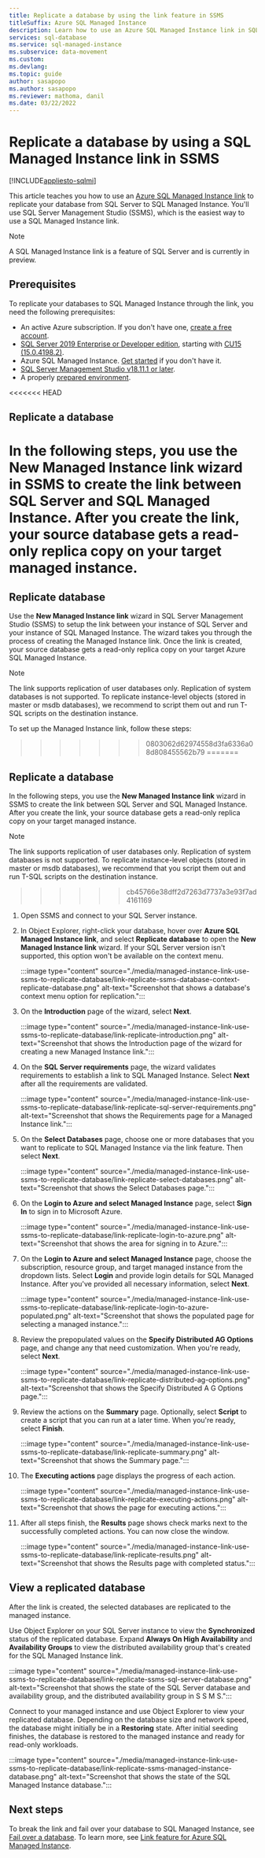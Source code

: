```yaml
---
title: Replicate a database by using the link feature in SSMS
titleSuffix: Azure SQL Managed Instance
description: Learn how to use an Azure SQL Managed Instance link in SQL Server Management Studio (SSMS) to replicate a database from SQL Server to SQL Managed Instance.
services: sql-database
ms.service: sql-managed-instance
ms.subservice: data-movement
ms.custom: 
ms.devlang: 
ms.topic: guide
author: sasapopo
ms.author: sasapopo
ms.reviewer: mathoma, danil
ms.date: 03/22/2022
---
```

# Replicate a database by using a SQL Managed Instance link in SSMS

[!INCLUDE[appliesto-sqlmi](../includes/appliesto-sqlmi.md)]

This article teaches you how to use an [Azure SQL Managed Instance link](link-feature.md) to replicate your database from SQL Server to SQL Managed Instance. You'll use SQL Server Management Studio (SSMS), which is the easiest way to use a SQL Managed Instance link. 

> [!NOTE]
> A SQL Managed Instance link is a feature of SQL Server and is currently in preview. 

## Prerequisites 

To replicate your databases to SQL Managed Instance through the link, you need the following prerequisites: 

- An active Azure subscription. If you don't have one, [create a free account](https://azure.microsoft.com/free/).
- [SQL Server 2019 Enterprise or Developer edition](https://www.microsoft.com/en-us/evalcenter/evaluate-sql-server-2019), starting with [CU15 (15.0.4198.2)](https://support.microsoft.com/topic/kb5008996-cumulative-update-15-for-sql-server-2019-4b6a8ee9-1c61-482d-914f-36e429901fb6).
- Azure SQL Managed Instance. [Get started](instance-create-quickstart.md) if you don't have it. 
- [SQL Server Management Studio v18.11.1 or later](/sql/ssms/download-sql-server-management-studio-ssms).
- A properly [prepared environment](managed-instance-link-preparation.md).

<<<<<<< HEAD

## Replicate a database

In the following steps, you use the **New Managed Instance link** wizard in SSMS to create the link between SQL Server and SQL Managed Instance. After you create the link, your source database gets a read-only replica copy on your target managed instance. 
=======
## Replicate database

Use the **New Managed Instance link** wizard in SQL Server Management Studio (SSMS) to setup the link between your instance of SQL Server and your instance of SQL Managed Instance. The wizard takes you through the process of creating the Managed Instance link. Once the link is created, your source database gets a read-only replica copy on your target Azure SQL Managed Instance. 

> [!NOTE]
> The link supports replication of user databases only. Replication of system databases is not supported. To replicate instance-level objects (stored in master or msdb databases), we recommend to script them out and run T-SQL scripts on the destination instance.

To set up the Managed Instance link, follow these steps: 
>>>>>>> 0803062d62974558d3fa6336a08d808455562b79
=======
## Replicate a database

In the following steps, you use the **New Managed Instance link** wizard in SSMS to create the link between SQL Server and SQL Managed Instance. After you create the link, your source database gets a read-only replica copy on your target managed instance. 

> [!NOTE]
> The link supports replication of user databases only. Replication of system databases is not supported. To replicate instance-level objects (stored in master or msdb databases), we recommend that you script them out and run T-SQL scripts on the destination instance.
>>>>>>> cb45766e38dff2d7263d7737a3e93f7ad4161169

1. Open SSMS and connect to your SQL Server instance. 
1. In Object Explorer, right-click your database, hover over **Azure SQL Managed Instance link**, and select **Replicate database** to open the **New Managed Instance link** wizard. If your SQL Server version isn't supported, this option won't be available on the context menu.

    :::image type="content" source="./media/managed-instance-link-use-ssms-to-replicate-database/link-replicate-ssms-database-context-replicate-database.png" alt-text="Screenshot that shows a database's context menu option for replication.":::

1. On the **Introduction** page of the wizard, select **Next**. 

    :::image type="content" source="./media/managed-instance-link-use-ssms-to-replicate-database/link-replicate-introduction.png" alt-text="Screenshot that shows the Introduction page of the wizard for creating a new Managed Instance link.":::

1. On the **SQL Server requirements** page, the wizard validates requirements to establish a link to SQL Managed Instance. Select **Next** after all the requirements are validated. 

    :::image type="content" source="./media/managed-instance-link-use-ssms-to-replicate-database/link-replicate-sql-server-requirements.png" alt-text="Screenshot that shows the Requirements page for a Managed Instance link.":::

1. On the **Select Databases** page, choose one or more databases that you want to replicate to SQL Managed Instance via the link feature. Then select **Next**. 

    :::image type="content" source="./media/managed-instance-link-use-ssms-to-replicate-database/link-replicate-select-databases.png" alt-text="Screenshot that shows the Select Databases page.":::

1. On the **Login to Azure and select Managed Instance** page, select **Sign In** to sign in to Microsoft Azure.  

    :::image type="content" source="./media/managed-instance-link-use-ssms-to-replicate-database/link-replicate-login-to-azure.png" alt-text="Screenshot that shows the area for signing in to Azure.":::

1. On the **Login to Azure and select Managed Instance** page, choose the subscription, resource group, and target managed instance from the dropdown lists. Select **Login** and provide login details for SQL Managed Instance. After you've provided all necessary information, select **Next**. 

    :::image type="content" source="./media/managed-instance-link-use-ssms-to-replicate-database/link-replicate-login-to-azure-populated.png" alt-text="Screenshot that shows the populated page for selecting a managed instance.":::

1. Review the prepopulated values on the **Specify Distributed AG Options** page, and change any that need customization. When you're ready, select **Next**.  

    :::image type="content" source="./media/managed-instance-link-use-ssms-to-replicate-database/link-replicate-distributed-ag-options.png" alt-text="Screenshot that shows the Specify Distributed A G Options page.":::

1. Review the actions on the **Summary** page. Optionally, select **Script** to create a script that you can run at a later time. When you're ready, select **Finish**.  

    :::image type="content" source="./media/managed-instance-link-use-ssms-to-replicate-database/link-replicate-summary.png" alt-text="Screenshot that shows the Summary page.":::

1. The **Executing actions** page displays the progress of each action.  

    :::image type="content" source="./media/managed-instance-link-use-ssms-to-replicate-database/link-replicate-executing-actions.png" alt-text="Screenshot that shows the page for executing actions.":::

1. After all steps finish, the **Results** page shows check marks next to the successfully completed actions. You can now close the window. 

    :::image type="content" source="./media/managed-instance-link-use-ssms-to-replicate-database/link-replicate-results.png" alt-text="Screenshot that shows the Results page with completed status.":::

## View a replicated database

After the link is created, the selected databases are replicated to the managed instance. 

Use Object Explorer on your SQL Server instance to view the **Synchronized** status of the replicated database. Expand **Always On High Availability** and **Availability Groups** to view the distributed availability group that's created for the SQL Managed Instance link. 

:::image type="content" source="./media/managed-instance-link-use-ssms-to-replicate-database/link-replicate-ssms-sql-server-database.png" alt-text="Screenshot that shows the state of the SQL Server database and availability group, and the distributed availability group in S S M S.":::

Connect to your managed instance and use Object Explorer to view your replicated database. Depending on the database size and network speed, the database might initially be in a **Restoring** state. After initial seeding finishes, the database is restored to the managed instance and ready for read-only workloads. 

:::image type="content" source="./media/managed-instance-link-use-ssms-to-replicate-database/link-replicate-ssms-managed-instance-database.png" alt-text="Screenshot that shows the state of the SQL Managed Instance database.":::

## Next steps

To break the link and fail over your database to SQL Managed Instance, see [Fail over a database](managed-instance-link-use-ssms-to-failover-database.md). To learn more, see [Link feature for Azure SQL Managed Instance](link-feature.md).

